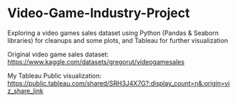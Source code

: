 # Video-Game-Industry-Project

Exploring a video games sales dataset using Python (Pandas & Seaborn libraries) for cleanups and some plots, and Tableau for further visualization

Original video game sales dataset: 
https://www.kaggle.com/datasets/gregorut/videogamesales

My Tableau Public visualization: 
https://public.tableau.com/shared/SRH3J4X7G?:display_count=n&:origin=viz_share_link
